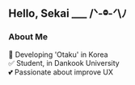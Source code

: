 ## Hello, Sekai ___ /ᐠ-ⱉ-ᐟ\ﾉ

### About Me

🚀 Developing 'Otaku' in Korea </br>
✅ Student, in Dankook University </br>
💕 Passionate about improve UX </br>
